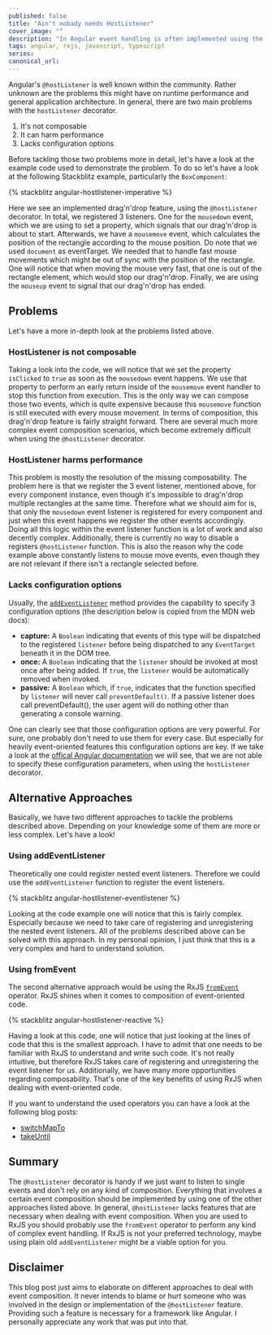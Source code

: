 ```yaml
---
published: false
title: "Ain't nobady needs HostListener"
cover_image: ""
description: "In Angular event handling is often implemented using the hostListener decorator, eventhough it might not be the best fit for the problem. Have you consider more composable approaches?"
tags: angular, rxjs, javascript, typescript
series:
canonical_url:
---
```


Angular's `@hostListener` is well known within the community. Rather unknown are the problems this might have on runtime performance and general application architecture. In general, there are two main problems with the `hostListener` decorator.

1. It's not composable
2. It can harm performance
3. Lacks configuration options

Before tackling those two problems more in detail, let's have a look at the example code used to demonstrate the problem.
To do so let's have a look at the following Stackblitz example, particularly the `BoxComponent`: 

{% stackblitz angular-hostlistener-imperative %}

Here we see an implemented drag'n'drop feature, using the `@hostListener` decorator. In total, we registered 3 listeners. One for the `mousedown` event, which we are using to set a property, which signals that our drag'n'drop is about to start. Afterwards, we have a `mousemove` event, which calculates the position of the rectangle according to the mouse position. Do note that we used `document` as eventTarget. We needed that to handle fast mouse movements which might be out of sync with the position of the rectangle. One will notice that when moving the mouse very fast, that one is out of the rectangle element, which would stop our drag'n'drop. Finally, we are using the `mouseup` event to signal that our drag'n'drop has ended. 

## Problems

Let's have a more in-depth look at the problems listed above.

### HostListener is not composable

Taking a look into the code, we will notice that we set the property `isClicked` to `true` as soon as the `mousedown` event happens. We use that property to perform an early return inside of the `mousemove` event handler to stop this function from execution. This is the only way we can compose those two events, which is quite expensive because this `mousemove` function is still executed with every mouse movement. In terms of composition, this drag'n'drop feature is fairly straight forward. There are several much more complex event composition scenarios, which become extremely difficult when using the `@hostListener` decorator.  

### HostListener harms performance

This problem is mostly the resolution of the missing composability. The problem here is that we register the 3 event listener, mentioned above, for every component instance, even though it's impossible to drag'n'drop multiple rectangles at the same time. Therefore what we should aim for is, that only the `mousedown` event listener is registered for every component and just when this event happens we register the other events accordingly. Doing all this logic within the event listener function is a lot of work and also decently complex. Additionally, there is currently no way to disable a registers `@hostListener` function. This is also the reason why the code example above constantly listens to mouse move events, even though they are not relevant if there isn't a rectangle selected before. 

### Lacks configuration options

Usually, the [`addEventListener`](https://developer.mozilla.org/en-US/docs/Web/API/EventTarget/addEventListener) method provides the capability to specify 3 configuration options (the description below is copied from the MDN web docs):
 - **capture:** A `Boolean` indicating that events of this type will be dispatched to the registered `listener` before being dispatched to any `EventTarget` beneath it in the DOM tree. 
 - **once:** A `Boolean` indicating that the `listener` should be invoked at most once after being added. If `true`, the `listener` would be automatically removed when invoked.
 - **passive:** A `Boolean` which, if `true`, indicates that the function specified by `listener` will never call `preventDefault()`. If a passive listener does call preventDefault(), the user agent will do nothing other than generating a console warning.

 One can clearly see that those configuration options are very powerful. For sure, one probably don't need to use them for every case. But especially for heavily event-oriented features this configuration options are key. If we take a look at the [offical Angular documentation](https://angular.io/api/core/HostListener) we will see, that we are not able to specify these configuration parameters, when using the `hostListener` decorator.  

## Alternative Approaches

Basically, we have two different approaches to tackle the problems described above. Depending on your knowledge some of them are more or less complex. Let's have a look!

### Using addEventListener

Theoretically one could register nested event listeners. Therefore we could use the `addEventListener` function to register the event listeners.

{% stackblitz angular-hostlistener-eventlistener %}

Looking at the code example one will notice that this is fairly complex. Especially because we need to take care of registering and unregistering the nested event listeners. All of the problems described above can be solved with this approach. In my personal opinion, I just think that this is a very complex and hard to understand solution. 


### Using fromEvent

The second alternative approach would be using the RxJS [`fromEvent`](https://rxjs.dev/api/index/function/fromEvent) operator. RxJS shines when it comes to composition of event-oriented code. 

{% stackblitz angular-hostlistener-reactive %}

Having a look at this code, one will notice that just looking at the lines of code that this is the smallest approach. I have to admit that one needs to be familiar with RxJS to understand and write such code. It's not really intuitive, but therefore RxJS takes care of registering and unregistering the event listener for us. Additionally, we have many more opportunities regarding composability. That's one of the key benefits of using RxJS when dealing with event-oriented code. 

If you want to understand the used operators you can have a look at the following blog posts:
  - [switchMapTo](https://dev.to/rxjs/about-switchmap-and-friends-2jmm)
  - [takeUntil](https://dev.to/rxjs/takewhile-takeuntil-takewhat-5006) 

## Summary

The `@hostListener` decorator is handy if we just want to listen to single events and don't rely on any kind of composition. Everything that involves a certain event composition should be implemented by using one of the other approaches listed above. In general, `@hostListener` lacks features that are necessary when dealing with event composition. When you are used to RxJS you should probably use the `fromEvent` operator to perform any kind of complex event handling. If RxJS is not your preferred technology, maybe using plain old `addEventListener` might be a viable option for you.

## Disclaimer

This blog post just aims to elaborate on different approaches to deal with event composition. It never intends to blame or hurt someone who was involved in the design or implementation of the `@hostListener` feature. Providing such a feature is necessary for a framework like Angular. I personally appreciate any work that was put into that. 
